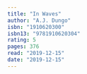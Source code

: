 ```yaml
---
title: "In Waves"
author: "A.J. Dungo"
isbn: "1910620300"
isbn13: "9781910620304"
rating: 5
pages: 376
read: "2019-12-15"
date: "2019-12-15"
---
```


